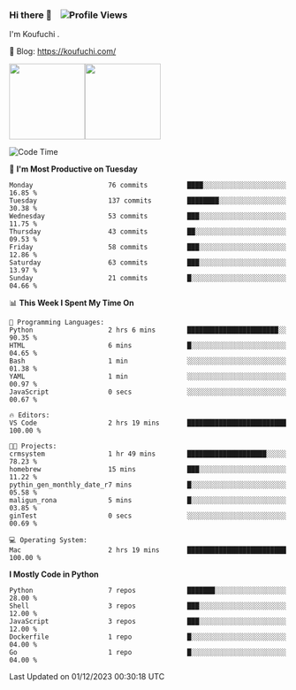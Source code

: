 ### Hi there 👋 &nbsp;&nbsp; ![Profile Views](http://img.shields.io/badge/Profile%20Views-1222-blue)

I'm Koufuchi . 

📔 Blog: <https://koufuchi.com/>

<img align="" height="137px" src="https://github-readme-stats-seven-nu-30.vercel.app/api?username=Koufuchi&hide=issues,contribs&show_icons=true&line_height=21&theme=radical&locale=en" /><img align="" height="137px" src="https://github-readme-stats-seven-nu-30.vercel.app/api/top-langs/?username=Koufuchi&layout=compact&hide=blade,html,css,pug,scss&theme=radical&locale=en" />

<!--START_SECTION:waka-->
![Code Time](http://img.shields.io/badge/Code%20Time-188%20hrs%2059%20mins-blue)

📅 **I'm Most Productive on Tuesday** 

```text
Monday                   76 commits          ████░░░░░░░░░░░░░░░░░░░░░   16.85 % 
Tuesday                  137 commits         ████████░░░░░░░░░░░░░░░░░   30.38 % 
Wednesday                53 commits          ███░░░░░░░░░░░░░░░░░░░░░░   11.75 % 
Thursday                 43 commits          ██░░░░░░░░░░░░░░░░░░░░░░░   09.53 % 
Friday                   58 commits          ███░░░░░░░░░░░░░░░░░░░░░░   12.86 % 
Saturday                 63 commits          ███░░░░░░░░░░░░░░░░░░░░░░   13.97 % 
Sunday                   21 commits          █░░░░░░░░░░░░░░░░░░░░░░░░   04.66 % 
```


📊 **This Week I Spent My Time On** 

```text
💬 Programming Languages: 
Python                   2 hrs 6 mins        ███████████████████████░░   90.35 % 
HTML                     6 mins              █░░░░░░░░░░░░░░░░░░░░░░░░   04.65 % 
Bash                     1 min               ░░░░░░░░░░░░░░░░░░░░░░░░░   01.38 % 
YAML                     1 min               ░░░░░░░░░░░░░░░░░░░░░░░░░   00.97 % 
JavaScript               0 secs              ░░░░░░░░░░░░░░░░░░░░░░░░░   00.67 % 

🔥 Editors: 
VS Code                  2 hrs 19 mins       █████████████████████████   100.00 % 

🐱‍💻 Projects: 
crmsystem                1 hr 49 mins        ████████████████████░░░░░   78.23 % 
homebrew                 15 mins             ███░░░░░░░░░░░░░░░░░░░░░░   11.22 % 
pythin_gen_monthly_date_r7 mins              █░░░░░░░░░░░░░░░░░░░░░░░░   05.58 % 
maligun_rona             5 mins              █░░░░░░░░░░░░░░░░░░░░░░░░   03.85 % 
ginTest                  0 secs              ░░░░░░░░░░░░░░░░░░░░░░░░░   00.69 % 

💻 Operating System: 
Mac                      2 hrs 19 mins       █████████████████████████   100.00 % 
```

**I Mostly Code in Python** 

```text
Python                   7 repos             ███████░░░░░░░░░░░░░░░░░░   28.00 % 
Shell                    3 repos             ███░░░░░░░░░░░░░░░░░░░░░░   12.00 % 
JavaScript               3 repos             ███░░░░░░░░░░░░░░░░░░░░░░   12.00 % 
Dockerfile               1 repo              █░░░░░░░░░░░░░░░░░░░░░░░░   04.00 % 
Go                       1 repo              █░░░░░░░░░░░░░░░░░░░░░░░░   04.00 % 
```




 Last Updated on 01/12/2023 00:30:18 UTC
<!--END_SECTION:waka-->


